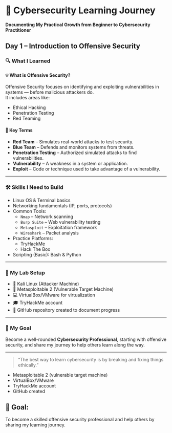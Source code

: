 # 🚩 Cybersecurity Learning Journey  
**Documenting My Practical Growth from Beginner to Cybersecurity Practitioner**


##  Day 1 – Introduction to Offensive Security

### 🔍 What I Learned

#### 💡 What is Offensive Security?
Offensive Security focuses on identifying and exploiting vulnerabilities in systems — before malicious attackers do.  
It includes areas like:
- Ethical Hacking
- Penetration Testing
- Red Teaming

#### 🧠 Key Terms
- **Red Team** – Simulates real-world attacks to test security.
- **Blue Team** – Defends and monitors systems from threats.
- **Penetration Testing** – Authorized simulated attacks to find vulnerabilities.
- **Vulnerability** – A weakness in a system or application.
- **Exploit** – Code or technique used to take advantage of a vulnerability.

---

### 🛠️ Skills I Need to Build
- Linux OS & Terminal basics  
- Networking fundamentals (IP, ports, protocols)  
- Common Tools:
  - `Nmap` – Network scanning
  - `Burp Suite` – Web vulnerability testing
  - `Metasploit` – Exploitation framework
  - `Wireshark` – Packet analysis  
- Practice Platforms:
  - TryHackMe
  - Hack The Box  
- Scripting (Basic): Bash & Python

---

### 🧪 My Lab Setup
- 🐧 Kali Linux (Attacker Machine)  
- 🐛 Metasploitable 2 (Vulnerable Target Machine)  
- 💻 VirtualBox/VMware for virtualization  
- 🎓 TryHackMe account  
- 📂 GitHub repository created to document progress

---

### 🎯 My Goal
Become a well-rounded **Cybersecurity Professional**, starting with offensive security, and share my journey to help others learn along the way.

---

> “The best way to learn cybersecurity is by breaking and fixing things ethically.”

  - Metasploitable 2 (vulnerable target machine)
  - VirtualBox/VMware
  - TryHackMe account
  - GitHub created

## 🎯 Goal:
To become a skilled offensive security professional and help others by sharing my learning journey.
